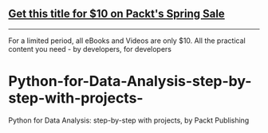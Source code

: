 ## [Get this title for $10 on Packt's Spring Sale](https://www.packt.com/V18482?utm_source=github&utm_medium=packt-github-repo&utm_campaign=spring_10_dollar_2022)
-----
For a limited period, all eBooks and Videos are only $10. All the practical content you need \- by developers, for developers

# Python-for-Data-Analysis-step-by-step-with-projects-
Python for Data Analysis: step-by-step with projects,  by Packt Publishing
